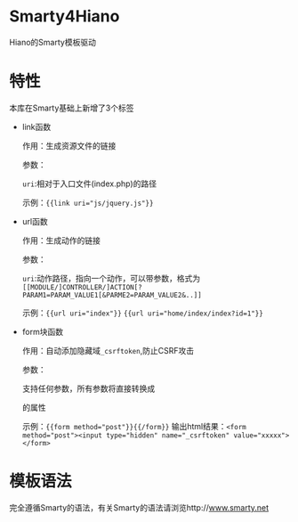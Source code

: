Smarty4Hiano
=========
Hiano的Smarty模板驱动

特性
=========
本库在Smarty基础上新增了3个标签
* link函数

    作用：生成资源文件的链接

    参数：

    `uri`:相对于入口文件(index.php)的路径

    示例：`{{link uri="js/jquery.js"}}`

* url函数

    作用：生成动作的链接

    参数：

    `uri`:动作路径，指向一个动作，可以带参数，格式为`[[MODULE/]CONTROLLER/]ACTION[?PARAM1=PARAM_VALUE1[&PARME2=PARAM_VALUE2&..]]`

    示例：`{{url uri="index"}}` `{{url uri="home/index/index?id=1"}}`

* form块函数

    作用：自动添加隐藏域`_csrftoken`,防止CSRF攻击

    参数：

    支持任何参数，所有参数将直接转换成<form>的属性

    示例：`{{form method="post"}}{{/form}}` 输出html结果：`<form method="post"><input type="hidden" name="_csrftoken" value="xxxxx"></form>`

模板语法
=========
完全遵循Smarty的语法，有关Smarty的语法请浏览http://www.smarty.net